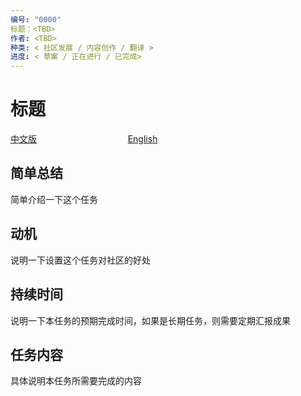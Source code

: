 ```yaml
---
编号: "0000"
标题：<TBD>
作者: <TBD>
种类: < 社区发展 / 内容创作 / 翻译 >
进度: < 草案 / 正在进行 / 已完成>
---
```


# 标题

[中文版]()      &nbsp; &nbsp; &nbsp; &nbsp; &nbsp; &nbsp; &nbsp; &nbsp; &nbsp; &nbsp; &nbsp; &nbsp; &nbsp; &nbsp; &nbsp; &nbsp; &nbsp; &nbsp;                [English]()

## 简单总结

简单介绍一下这个任务

## 动机

说明一下设置这个任务对社区的好处

## 持续时间

说明一下本任务的预期完成时间，如果是长期任务，则需要定期汇报成果

## 任务内容

具体说明本任务所需要完成的内容

